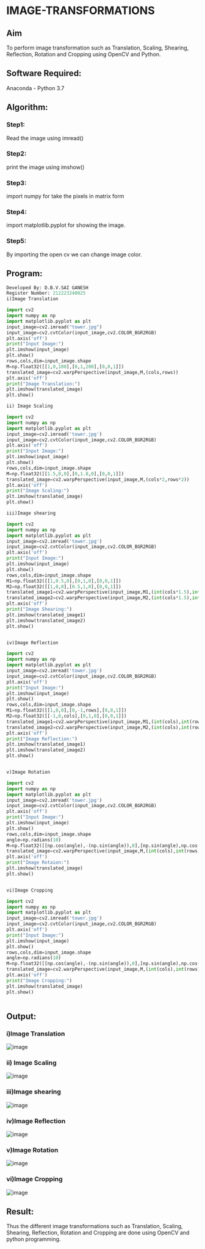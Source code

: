# IMAGE-TRANSFORMATIONS


## Aim
To perform image transformation such as Translation, Scaling, Shearing, Reflection, Rotation and Cropping using OpenCV and Python.

## Software Required:
Anaconda - Python 3.7

## Algorithm:
### Step1:
Read the image using imread()

### Step2:
print the image using imshow()

### Step3:
import numpy for take the pixels in matrix form

### Step4:
import matplotlib.pyplot for showing the image.

### Step5:
By importing the open cv we can change image color.


## Program:
```python
Developed By: D.B.V.SAI GANESH
Register Number: 212223240025
i)Image Translation

import cv2
import numpy as np
import matplotlib.pyplot as plt
input_image=cv2.imread("tower.jpg")
input_image=cv2.cvtColor(input_image,cv2.COLOR_BGR2RGB)
plt.axis('off')
print("Input Image:")
plt.imshow(input_image)
plt.show()
rows,cols,dim=input_image.shape
M=np.float32([[1,0,100],[0,1,200],[0,0,1]])
translated_image=cv2.warpPerspective(input_image,M,(cols,rows))
plt.axis('off')
print("Image Translation:")
plt.imshow(translated_image)
plt.show()

ii) Image Scaling

import cv2
import numpy as np
import matplotlib.pyplot as plt
input_image=cv2.imread('tower.jpg')
input_image=cv2.cvtColor(input_image,cv2.COLOR_BGR2RGB)
plt.axis('off')
print("Input Image:")
plt.imshow(input_image)
plt.show()
rows,cols,dim=input_image.shape
M=np.float32([[1.5,0,0],[0,1.8,0],[0,0,1]])
translated_image=cv2.warpPerspective(input_image,M,(cols*2,rows*2))
plt.axis('off')
print("Image Scaling:")
plt.imshow(translated_image)
plt.show()

iii)Image shearing

import cv2
import numpy as np
import matplotlib.pyplot as plt
input_image=cv2.imread('tower.jpg')
input_image=cv2.cvtColor(input_image,cv2.COLOR_BGR2RGB)
plt.axis('off')
print("Input Image:")
plt.imshow(input_image)
plt.show()
rows,cols,dim=input_image.shape
M1=np.float32([[1,0.5,0],[0,1,0],[0,0,1]])
M2=np.float32([[1,0,0],[0.5,1,0],[0,0,1]])
translated_image1=cv2.warpPerspective(input_image,M1,(int(cols*1.5),int(rows*1.5)))
translated_image2=cv2.warpPerspective(input_image,M2,(int(cols*1.5),int(rows*1.5)))
plt.axis('off')
print("Image Shearing:")
plt.imshow(translated_image1)
plt.imshow(translated_image2)
plt.show()


iv)Image Reflection

import cv2
import numpy as np
import matplotlib.pyplot as plt
input_image=cv2.imread('tower.jpg')
input_image=cv2.cvtColor(input_image,cv2.COLOR_BGR2RGB)
plt.axis('off')
print("Input Image:")
plt.imshow(input_image)
plt.show()
rows,cols,dim=input_image.shape
M1=np.float32([[1,0,0],[0,-1,rows],[0,0,1]])
M2=np.float32([[-1,0,cols],[0,1,0],[0,0,1]])
translated_image1=cv2.warpPerspective(input_image,M1,(int(cols),int(rows)))
translated_image2=cv2.warpPerspective(input_image,M2,(int(cols),int(rows)))
plt.axis('off')
print("Image Reflection:")
plt.imshow(translated_image1)
plt.imshow(translated_image2)
plt.show()


v)Image Rotation

import cv2
import numpy as np
import matplotlib.pyplot as plt
input_image=cv2.imread('tower.jpg')
input_image=cv2.cvtColor(input_image,cv2.COLOR_BGR2RGB)
plt.axis('off')
print("Input Image:")
plt.imshow(input_image)
plt.show()
rows,cols,dim=input_image.shape
angle=np.radians(10)
M=np.float32([[np.cos(angle),-(np.sin(angle)),0],[np.sin(angle),np.cos(angle),0],[0,0,1]])
translated_image=cv2.warpPerspective(input_image,M,(int(cols),int(rows)))
plt.axis('off')
print("Image Rotaion:")
plt.imshow(translated_image)
plt.show()


vi)Image Cropping

import cv2
import numpy as np
import matplotlib.pyplot as plt
input_image=cv2.imread('tower.jpg')
input_image=cv2.cvtColor(input_image,cv2.COLOR_BGR2RGB)
plt.axis('off')
print("Input Image:")
plt.imshow(input_image)
plt.show()
rows,cols,dim=input_image.shape
angle=np.radians(10)
M=np.float32([[np.cos(angle),-(np.sin(angle)),0],[np.sin(angle),np.cos(angle),0],[0,0,1]])
translated_image=cv2.warpPerspective(input_image,M,(int(cols),int(rows)))
plt.axis('off')
print("Image Cropping:")
plt.imshow(translated_image)
plt.show()



```
## Output:
### i)Image Translation
![image](https://github.com/saiganesh2006/IMAGE-TRANSFORMATIONS/assets/145742342/e3245a46-f8d1-4185-a30b-8fdea8078b24)

### ii) Image Scaling

![image](https://github.com/saiganesh2006/IMAGE-TRANSFORMATIONS/assets/145742342/357ef62c-8ac2-4a4d-a4cc-6f00a12d1487)


### iii)Image shearing

![image](https://github.com/saiganesh2006/IMAGE-TRANSFORMATIONS/assets/145742342/d58878b2-18b8-425d-aa7d-815aaba85f96)


### iv)Image Reflection

![image](https://github.com/saiganesh2006/IMAGE-TRANSFORMATIONS/assets/145742342/af2da226-1f81-4fa7-ac5c-07f3773886c7)

### v)Image Rotation

![image](https://github.com/saiganesh2006/IMAGE-TRANSFORMATIONS/assets/145742342/77e88311-51be-46b1-8d5c-d8ad0d2bd5b3)

### vi)Image Cropping

![image](https://github.com/saiganesh2006/IMAGE-TRANSFORMATIONS/assets/145742342/f2b393e2-2fed-410e-bd6b-9c068cef00f2)



## Result: 

Thus the different image transformations such as Translation, Scaling, Shearing, Reflection, Rotation and Cropping are done using OpenCV and python programming.
